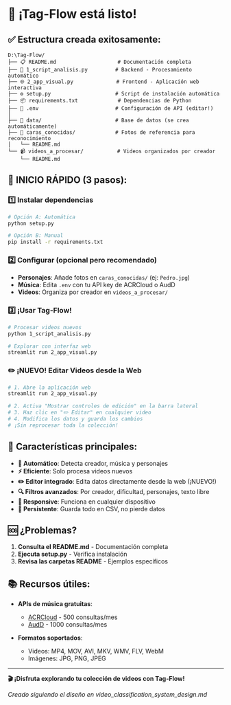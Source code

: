 # 🎉 ¡Tag-Flow está listo!

## ✅ Estructura creada exitosamente:

```
D:\Tag-Flow/
├── 📋 README.md                    # Documentación completa
├── 🔧 1_script_analisis.py         # Backend - Procesamiento automático
├── 🌐 2_app_visual.py              # Frontend - Aplicación web interactiva
├── ⚙️ setup.py                     # Script de instalación automática
├── 📦 requirements.txt             # Dependencias de Python
├── 🔐 .env                         # Configuración de API (editar!)
│
├── 📁 data/                        # Base de datos (se crea automáticamente)
├── 👥 caras_conocidas/             # Fotos de referencia para reconocimiento
│   └── README.md
└── 📹 videos_a_procesar/           # Videos organizados por creador  
    └── README.md
```

## 🚀 INICIO RÁPIDO (3 pasos):

### 1️⃣ Instalar dependencias
```bash
# Opción A: Automática
python setup.py

# Opción B: Manual
pip install -r requirements.txt
```

### 2️⃣ Configurar (opcional pero recomendado)
- **Personajes**: Añade fotos en `caras_conocidas/` (ej: `Pedro.jpg`)
- **Música**: Edita `.env` con tu API key de ACRCloud o AudD
- **Videos**: Organiza por creador en `videos_a_procesar/`

### 3️⃣ ¡Usar Tag-Flow!
```bash
# Procesar videos nuevos
python 1_script_analisis.py

# Explorar con interfaz web
streamlit run 2_app_visual.py
```

### ✏️ ¡NUEVO! Editar Videos desde la Web
```bash
# 1. Abre la aplicación web
streamlit run 2_app_visual.py

# 2. Activa "Mostrar controles de edición" en la barra lateral
# 3. Haz clic en "✏️ Editar" en cualquier video
# 4. Modifica los datos y guarda los cambios
# ¡Sin reprocesar toda la colección!
```

## 🎯 Características principales:

- **🤖 Automático**: Detecta creador, música y personajes
- **⚡ Eficiente**: Solo procesa videos nuevos
- **✏️ Editor integrado**: Edita datos directamente desde la web (¡NUEVO!)
- **🔍 Filtros avanzados**: Por creador, dificultad, personajes, texto libre
- **📱 Responsive**: Funciona en cualquier dispositivo
- **💾 Persistente**: Guarda todo en CSV, no pierde datos

## 🆘 ¿Problemas?

1. **Consulta el README.md** - Documentación completa
2. **Ejecuta setup.py** - Verifica instalación
3. **Revisa las carpetas README** - Ejemplos específicos

## 📚 Recursos útiles:

- **APIs de música gratuitas**:
  - [ACRCloud](https://www.acrcloud.com/) - 500 consultas/mes
  - [AudD](https://audd.io/) - 1000 consultas/mes

- **Formatos soportados**:
  - Videos: MP4, MOV, AVI, MKV, WMV, FLV, WebM
  - Imágenes: JPG, PNG, JPEG

---

**🎬 ¡Disfruta explorando tu colección de videos con Tag-Flow!**

*Creado siguiendo el diseño en video_classification_system_design.md*
